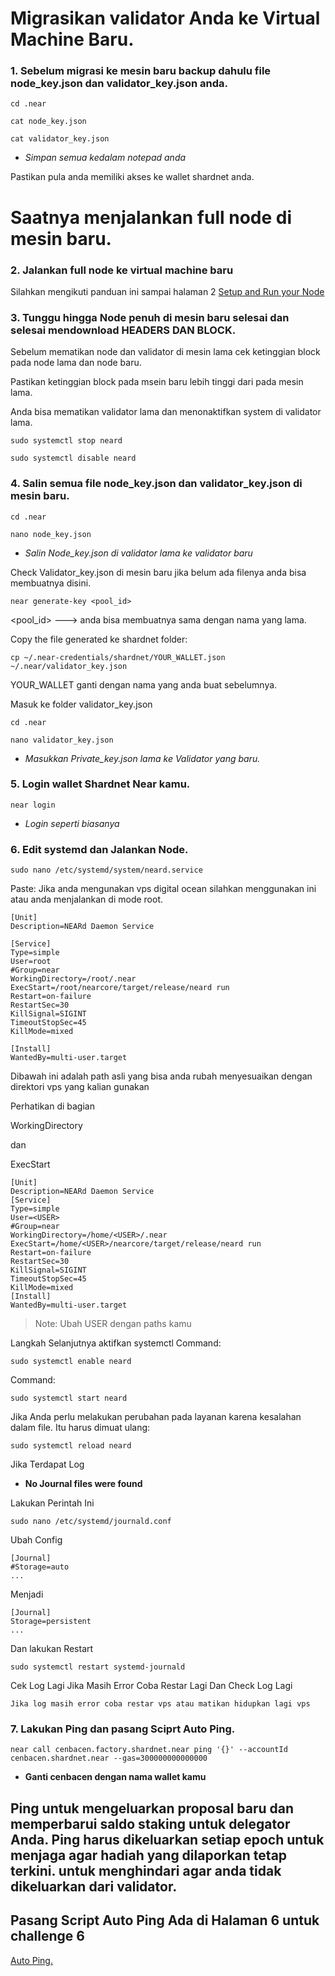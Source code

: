 # Migrasikan validator Anda ke Virtual Machine Baru.

### 1. Sebelum migrasi ke mesin baru backup dahulu file node_key.json dan validator_key.json anda.
````
cd .near
````
````
cat node_key.json
````
````
cat validator_key.json 
````
* *Simpan semua kedalam notepad anda*

Pastikan pula anda memiliki akses ke wallet shardnet anda.


# Saatnya menjalankan full node di mesin baru.

### 2. Jalankan full node ke virtual machine baru

Silahkan mengikuti panduan ini sampai halaman 2 [Setup and Run your Node](./Halaman_1.md)

### 3. Tunggu hingga Node penuh di mesin baru selesai dan selesai mendownload HEADERS DAN BLOCK.

Sebelum mematikan node dan validator di mesin lama cek ketinggian block pada node lama dan node baru.

Pastikan ketinggian block pada msein baru lebih tinggi dari pada mesin lama.

Anda bisa mematikan validator lama dan menonaktifkan system di validator lama.
````
sudo systemctl stop neard
````
````
sudo systemctl disable neard
````
### 4. Salin semua file node_key.json dan validator_key.json di mesin baru.
````
cd .near
````
````
nano node_key.json
````
* *Salin Node_key.json di validator lama ke validator baru*

Check Validator_key.json di mesin baru jika belum ada filenya anda bisa membuatnya disini.
````
near generate-key <pool_id>
````
<pool_id> ---> anda bisa membuatnya sama dengan nama yang lama.

Copy the file generated ke shardnet folder:
````
cp ~/.near-credentials/shardnet/YOUR_WALLET.json ~/.near/validator_key.json
````
YOUR_WALLET ganti dengan nama yang anda buat sebelumnya.

Masuk ke folder validator_key.json
````
cd .near
````
````
nano validator_key.json
````
* *Masukkan Private_key.json lama ke Validator yang baru.*

### 5. Login wallet Shardnet Near kamu.
````
near login
````
* *Login seperti biasanya*

### 6. Edit systemd dan Jalankan Node.

````
sudo nano /etc/systemd/system/neard.service
````
Paste:
Jika anda mengunakan vps digital ocean silahkan menggunakan ini atau anda menjalankan di mode root.
````
[Unit]
Description=NEARd Daemon Service

[Service]
Type=simple
User=root
#Group=near
WorkingDirectory=/root/.near
ExecStart=/root/nearcore/target/release/neard run
Restart=on-failure
RestartSec=30
KillSignal=SIGINT
TimeoutStopSec=45
KillMode=mixed

[Install]
WantedBy=multi-user.target
````
Dibawah ini adalah path asli yang bisa anda rubah menyesuaikan dengan direktori vps yang kalian gunakan

Perhatikan di bagian 

WorkingDirectory

dan

ExecStart
````
[Unit]
Description=NEARd Daemon Service
[Service]
Type=simple
User=<USER>
#Group=near
WorkingDirectory=/home/<USER>/.near
ExecStart=/home/<USER>/nearcore/target/release/neard run
Restart=on-failure
RestartSec=30
KillSignal=SIGINT
TimeoutStopSec=45
KillMode=mixed
[Install]
WantedBy=multi-user.target
````
> Note: Ubah USER dengan paths kamu

Langkah Selanjutnya aktifkan systemctl
Command:
````
sudo systemctl enable neard
````
Command:
````
sudo systemctl start neard
````
Jika Anda perlu melakukan perubahan pada layanan karena kesalahan dalam file. Itu harus dimuat ulang:
````
sudo systemctl reload neard
````

Jika Terdapat Log

* **No Journal files were found**

Lakukan Perintah Ini
````
sudo nano /etc/systemd/journald.conf
````
Ubah Config
````
[Journal]
#Storage=auto
...
````
Menjadi 
````
[Journal]
Storage=persistent
...
````
Dan lakukan Restart 
````
sudo systemctl restart systemd-journald
````
Cek Log Lagi Jika Masih Error Coba Restar Lagi Dan Check Log Lagi

`Jika log masih error coba restar vps atau matikan hidupkan lagi vps `

### 7. Lakukan Ping dan pasang Sciprt Auto Ping.
````
near call cenbacen.factory.shardnet.near ping '{}' --accountId cenbacen.shardnet.near --gas=300000000000000
````
* **Ganti cenbacen dengan nama wallet kamu**

## Ping untuk mengeluarkan proposal baru dan memperbarui saldo staking untuk delegator Anda. Ping harus dikeluarkan setiap epoch untuk menjaga agar hadiah yang dilaporkan tetap terkini. untuk menghindari agar anda tidak dikeluarkan dari validator.

## Pasang Script Auto Ping Ada di Halaman 6 untuk challenge 6
[Auto Ping.](./Halaman_6.md)
